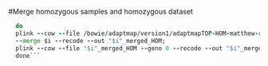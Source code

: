 












#Merge homozygous samples and homozygous dataset

```for i in $(ls *pileup | cut -f1 -d'.')
  do
  plink --cow --file /bowie/adaptmap/version1/adaptmapTOP-HOM-matthew-recoded-finalv1-filt2 \
  --merge $i --recode --out "$i"_merged_HOM; 
  plink --cow --file "$i"_merged_HOM --geno 0 --recode --out "$i"_merged_HOM_geno0
  done```
